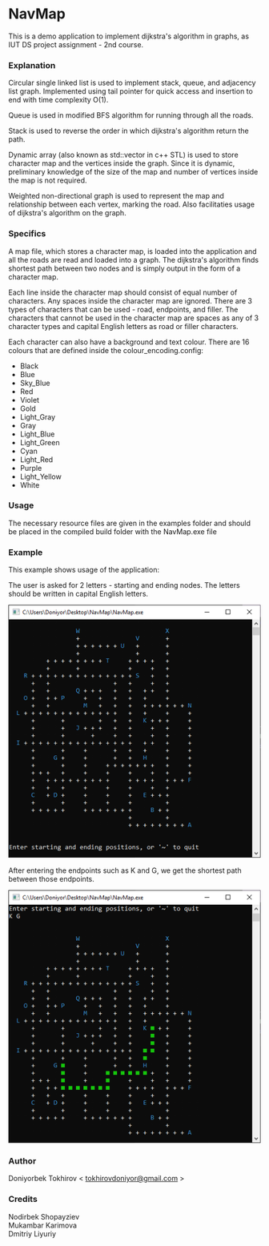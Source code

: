# NavMap
This is a demo application to implement dijkstra's algorithm in graphs, as IUT DS project assignment - 2nd course.

### Explanation

Circular single linked list is used to implement stack, queue, and adjacency list graph. Implemented using tail pointer for quick access and insertion to end with time complexity O(1).

Queue is used in modified BFS algorithm for running through all the roads.

Stack is used to reverse the order in which dijkstra's algorithm return the path.

Dynamic array (also known as std::vector in c++ STL) is used to store character map and the vertices inside the graph. Since it is dynamic, preliminary knowledge of the size of the map and number of vertices inside the map is not required.

Weighted non-directional graph is used to represent the map and relationship between each vertex, marking the road. Also facilitaties usage of dijkstra's algorithm on the graph.

### Specifics

A map file, which stores a character map, is loaded into the application and all the roads are read and loaded into a graph. The dijkstra's algorithm finds shortest path between two nodes and is simply output in the form of a character map.

Each line inside the character map should consist of equal number of characters. Any spaces inside the character map are ignored. There are 3 types of characters that can be used - road, endpoints, and filler. The characters that cannot be used in the character map are spaces as any of 3 character types and capital English letters as road or filler characters.

Each character can also have a background and text colour. There are 16 colours that are defined inside the colour_encoding.config:
* Black
* Blue
* Sky_Blue
* Red
* Violet
* Gold
* Light_Gray
* Gray
* Light_Blue
* Light_Green
* Cyan
* Light_Red
* Purple
* Light_Yellow
* White

### Usage

The necessary resource files are given in the examples folder and should be placed in the compiled build folder with the NavMap.exe file

### Example

This example shows usage of the application:  

The user is asked for 2 letters - starting and ending nodes. The letters should be written in capital English letters.

![User prompt](/images/UserPrompt.PNG)

After entering the endpoints such as K and G, we get the shortest path between those endpoints.

![Resulting_path](/images/ResultingPath.PNG)

### Author

Doniyorbek Tokhirov < tokhirovdoniyor@gmail.com >

### Credits

Nodirbek Shopayziev  
Mukambar Karimova  
Dmitriy Liyuriy
